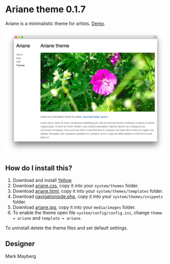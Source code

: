 Ariane theme 0.1.7
==================
Ariane is a minimalistic theme for artists. [Demo](http://demo.datenstrom.se/themes/ariane-theme).

![Screenshot](ariane-theme.jpg?raw=true)

How do I install this?
----------------------
1. Download and install [Yellow](https://github.com/datenstrom/yellow/).  
2. Download [ariane.css](ariane.css?raw=true), copy it into your `system/themes` folder.  
3. Download [ariane.html](ariane.html?raw=true), copy it into your `system/themes/templates` folder.  
4. Download [navigationside.php](https://github.com/datenstrom/yellow-extensions/blob/master/snippets/navigationside/navigationside.php?raw=true), copy it into your `system/themes/snippets` folder. 
5. Download [ariane.jpg](ariane.jpg?raw=true), copy it into your `media/images` folder.  
6. To enable the theme open file `system/config/config.ini`, change `theme = ariane` and `template = ariane`.  

To uninstall delete the theme files and set default settings.

Designer
--------
Mark Mayberg